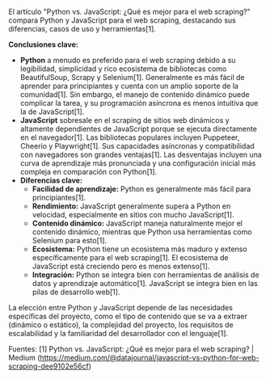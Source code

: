 El artículo "Python vs. JavaScript: ¿Qué es mejor para el web scraping?" compara Python y JavaScript para el web scraping, destacando sus diferencias, casos de uso y herramientas[1].

**Conclusiones clave:**
*   **Python** a menudo es preferido para el web scraping debido a su legibilidad, simplicidad y rico ecosistema de bibliotecas como BeautifulSoup, Scrapy y Selenium[1]. Generalmente es más fácil de aprender para principiantes y cuenta con un amplio soporte de la comunidad[1]. Sin embargo, el manejo de contenido dinámico puede complicar la tarea, y su programación asíncrona es menos intuitiva que la de JavaScript[1].
*   **JavaScript** sobresale en el scraping de sitios web dinámicos y altamente dependientes de JavaScript porque se ejecuta directamente en el navegador[1]. Las bibliotecas populares incluyen Puppeteer, Cheerio y Playwright[1]. Sus capacidades asíncronas y compatibilidad con navegadores son grandes ventajas[1]. Las desventajas incluyen una curva de aprendizaje más pronunciada y una configuración inicial más compleja en comparación con Python[1].
*   **Diferencias clave:**
    *   **Facilidad de aprendizaje:** Python es generalmente más fácil para principiantes[1].
    *   **Rendimiento:** JavaScript generalmente supera a Python en velocidad, especialmente en sitios con mucho JavaScript[1].
    *   **Contenido dinámico:** JavaScript maneja naturalmente mejor el contenido dinámico, mientras que Python usa herramientas como Selenium para esto[1].
    *   **Ecosistema:** Python tiene un ecosistema más maduro y extenso específicamente para el web scraping[1]. El ecosistema de JavaScript está creciendo pero es menos extenso[1].
    *   **Integración:** Python se integra bien con herramientas de análisis de datos y aprendizaje automático[1]. JavaScript se integra bien en las pilas de desarrollo web[1].

La elección entre Python y JavaScript depende de las necesidades específicas del proyecto, como el tipo de contenido que se va a extraer (dinámico o estático), la complejidad del proyecto, los requisitos de escalabilidad y la familiaridad del desarrollador con el lenguaje[1].

Fuentes:
[1] Python vs. JavaScript: ¿Qué es mejor para el web scraping? | Medium (https://medium.com/@datajournal/javascript-vs-python-for-web-scraping-dee9102e56cf)
